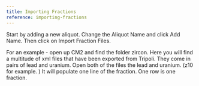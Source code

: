 ```yaml
---
title: Importing Fractions
reference: importing-fractions
---
```


Start by adding a new aliquot. Change the Aliquot Name and click Add Name. Then click on Import Fraction Files. 

For an example - open up CM2 and find the folder zircon. Here you will find a multitude of xml files that have been exported from Tripoli. They come in pairs of lead and uranium. Open both of the files the lead and uranium. (z10 for example. ) It will populate one line of the fraction. One row is one fraction.


